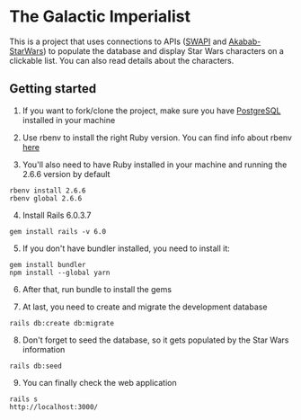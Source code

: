 # The Galactic Imperialist
This is a project that uses connections to APIs ([SWAPI](https://swapi.dev/) and [Akabab-StarWars](https://github.com/akabab/starwars-api)) to populate the database and display Star Wars characters on a clickable list. You can also read details about the characters.

## Getting started
1) If you want to fork/clone the project, make sure you have [PostgreSQL](https://www.postgresql.org/) installed in your machine

2) Use rbenv to install the right Ruby version. You can find info about rbenv [here](https://github.com/rbenv/rbenv)

3) You'll also need to have Ruby installed in your machine and running the 2.6.6 version by default
```
rbenv install 2.6.6
rbenv global 2.6.6
```
4) Install Rails 6.0.3.7
```
gem install rails -v 6.0
```
5) If you don't have bundler installed, you need to install it:
```
gem install bundler
npm install --global yarn
```
6) After that, run bundle to install the gems

7) At last, you need to create and migrate the development database
```
rails db:create db:migrate
```
8) Don't forget to seed the database, so it gets populated by the Star Wars information
```
rails db:seed
```
9) You can finally check the web application
```
rails s
http://localhost:3000/
```
